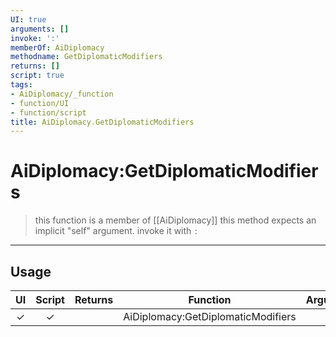 ```yaml
---
UI: true
arguments: []
invoke: ':'
memberOf: AiDiplomacy
methodname: GetDiplomaticModifiers
returns: []
script: true
tags:
- AiDiplomacy/_function
- function/UI
- function/script
title: AiDiplomacy.GetDiplomaticModifiers
---
```

# AiDiplomacy:GetDiplomaticModifiers
> this function is a member of [[AiDiplomacy]]
> this method expects an implicit "self" argument. invoke it with `:`
-----
## Usage
|  UI | Script | Returns | Function | Arguments |
|:---:|:------:|-------:|:--------:|:---------|
|✓|✓||AiDiplomacy:GetDiplomaticModifiers||
